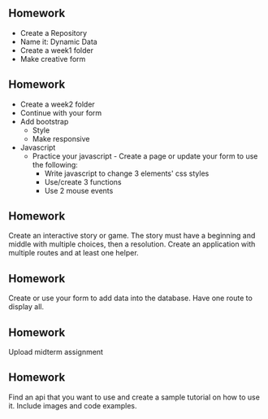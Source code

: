 ## Homework

* Create a Repository
 * Name it: Dynamic Data
* Create a week1 folder
* Make creative form

## Homework

* Create a week2 folder
 * Continue with your form
 * Add bootstrap
   * Style
   * Make responsive
 * Javascript
   * Practice your javascript - Create a page or update your form to use the following:
     * Write javascript to change 3 elements' css styles
      * Use/create 3 functions
      * Use 2 mouse events    
      
## Homework

Create an interactive story or game. The story must have a beginning and middle with multiple choices, then a resolution. Create an application with multiple routes and at least one helper.

## Homework

Create or use your form to add data into the database. Have one route to display all.

## Homework

Upload midterm assignment

## Homework

Find an api that you want to use and create a sample tutorial on how to use it. Include images and code examples.

